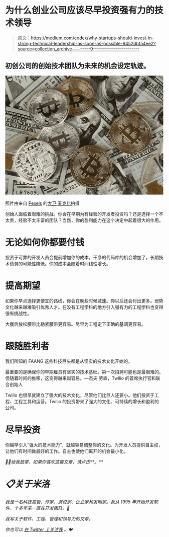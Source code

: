 # 为什么创业公司应该尽早投资强有力的技术领导

> 原文：<https://medium.com/codex/why-startups-should-invest-in-strong-technical-leadership-as-soon-as-possible-9452dbfa4ee2?source=collection_archive---------9----------------------->

## 初创公司的创始技术团队为未来的机会设定轨迹。

![](img/d7f1779220cc6f3ce6ae58a37d0ee87c.png)

照片由来自 [Pexels](https://www.pexels.com/photo/round-silver-and-gold-coins-730564/?utm_content=attributionCopyText&utm_medium=referral&utm_source=pexels) 的[大卫·麦克比](https://www.pexels.com/@davidmcbee?utm_content=attributionCopyText&utm_medium=referral&utm_source=pexels)拍摄

创始人面临着艰难的挑战。你会在早期为有经验的开发者投资吗？还是选择一个不太贵，经验不太丰富的团队？当然，你的盈利能力在这个决定中起着很大的作用。

# 无论如何你都要付钱

投资于可靠的开发人员会提前增加你的成本。干净的代码库的机会增加了。长期技术债务的可能性降低。你的成本会随着时间线性增长。

# 提高期望

如果你早点选择更便宜的路线，你会在晚些时候减速。你以后还会付出更多。弱势文化越来越难吸引优秀人才。在没有工程学科的地方引入强有力的工程学科也变得很有挑战性。

大餐后放松腰带比勒紧腰带更容易。尽早为工程定下正确的基调更容易。

# 跟随胜利者

我们所知的 FAANG 这些科技巨头都是从坚实的技术文化开始的。

最重要的是确保你的早期雇员有坚实的技术基础。第一次招聘可能也是最艰难的。但随着时间的推移，这变得越来越容易。—杰夫·劳森，Twilio 的首席执行官和联合创始人

Twilio 也很早就建立了强大的技术文化，尽管他们比巨人还要小。他们投资于工程、工程工具和运营。Twilio 的投资带来了强大的文化、可持续的增长和盈利的公司。

# 尽早投资

你越早引入“强大的技术能力”，就越容易调整你的文化。为开发人员提供自主权，让他们有时间做最好的工作。自主也使他们离开的机会最小化。

*👏🏻给我鼓掌，如果你喜欢这篇文章，请点击***。**

# *📋关于米洛*

*我是一名科技高管、作家、演说家、企业家和发明家。我从 1995 年开始开发软件，十多年来一直在开发团队。🚀*

*我写关于软件、工程、管理和领导力的文章。*

**你也可以* [*在 Twitter 上关注我*](https://twitter.com/milotodorovich) *。🐦**